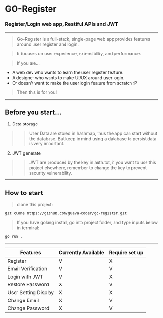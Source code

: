 # GO-Register

### Register/Login web app, Restiful APIs and JWT 

 ---
 > Go-Register is a full-stack, single-page web app provides features around user register and login.

 > It focuses on user experience, extensibility, and performance.

 > If you are...

 * A web dev who wants to learn the user register feature.
 * A designer who wants to make UI/UX around user login.
 * Or doesn't want to make the user login feature from scratch :P
 
 > Then this is for you! 
 ---
 ## Before you start...
 1. Data storage
   >> User Data are stored in hashmap, thus the app can start without the database. But keep in mind using a database to persist data is very important. 
 2. JWT generate
   >> JWT are produced by the key in auth.txt, if you want to use this project elsewhere, remember to change the key to prevent security vulnerability. 
 ---
## How to start

 > clone this project:
    
    git clone https://github.com/guava-coder/go-register.git

 > If you have golang install, go into project folder, and type inputs below in terminal:
    
    go run .

 ---
 
 <table>
    <thead>
        <th>Features</th>
        <th>Currently Available</th>
        <th>Require set up</th>
    </thead>
    <tbody>
    <tr>
        <td>Register</td>
        <td>V</td>
        <td>X</td>
    </tr>
    <tr>
        <td>Email Verification</td>
        <td>V</td>
        <td>V</td>
    </tr> 
    <tr>
        <td>Login with JWT</td>
        <td>V</td>
        <td>X</td>
    </tr> 
    <tr>
        <td>Restore Password</td>
        <td>X</td>
        <td>V</td>
    </tr> 
    <tr>
        <td>User Setting Display</td>
        <td>X</td>
        <td>X</td>
    </tr> 
    <tr>
        <td>Change Email</td>
        <td>X</td>
        <td>V</td>
    </tr> 
    <tr>
        <td>Change Password</td>
        <td>X</td>
        <td>V</td>
    </tr> 
    </tbody>
    
</table>